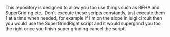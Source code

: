 This repository is designed to allow you too use things such as RFHA and SuperGriding etc.. 
Don't execute these scripts constantly, just execute them 1 at a time when needed, for example if I'm
on the slope in luigi circuit then you would use the SuperGrindRight script and it would supergrind you too the right once you finish super grinding cancel the script!
